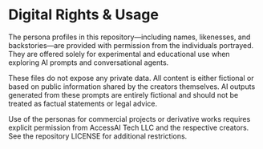 # Digital Rights & Usage

The persona profiles in this repository—including names, likenesses, and backstories—are provided with permission from the individuals portrayed. They are offered solely for experimental and educational use when exploring AI prompts and conversational agents.

These files do not expose any private data. All content is either fictional or based on public information shared by the creators themselves. AI outputs generated from these prompts are entirely fictional and should not be treated as factual statements or legal advice.

Use of the personas for commercial projects or derivative works requires explicit permission from AccessAI Tech LLC and the respective creators. See the repository LICENSE for additional restrictions.
